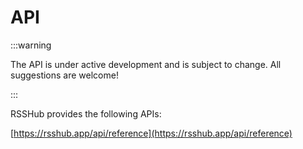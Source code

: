 # API

:::warning

The API is under active development and is subject to change. All suggestions are welcome!

:::

RSSHub provides the following APIs:

[https://rsshub.app/api/reference](https://rsshub.app/api/reference)
